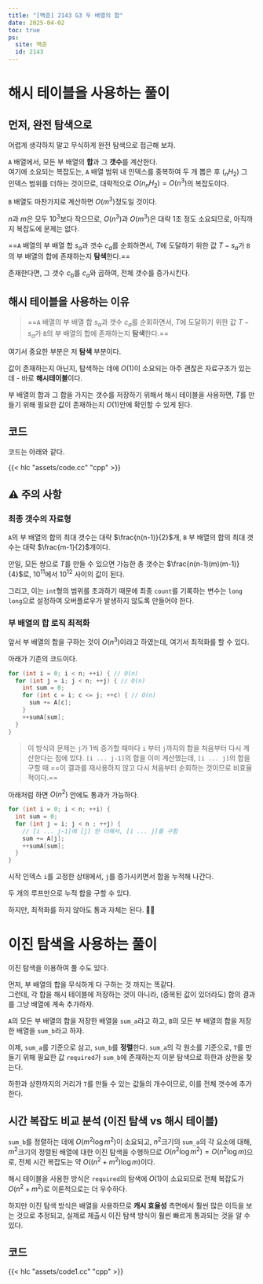```yaml
---
title: "[백준] 2143 G3 두 배열의 합"
date: 2025-04-02
toc: true
ps:
  site: 백준
  id: 2143
---
```


# 해시 테이블을 사용하는 풀이

## 먼저, 완전 탐색으로

어렵게 생각하지 말고 무식하게 완전 탐색으로 접근해 보자.

`A` 배열에서, 모든 부 배열의 **합**과 그 **갯수**를 계산한다.  
여기에 소요되는 복잡도는, `A` 배열 범위 내 인덱스를 중복하여 두 개 뽑은 후 ($_nH_2$) 그 인덱스 범위를 더하는 것이므로, 대략적으로 $O(n_nH_2) = O(n^3)$의 복잡도이다.

`B` 배열도 마찬가지로 계산하면 $O(m^3)$정도일 것이다.

$n$과 $m$은 모두 $10^3$보다 작으므로, $O(n^3)$과 $O(m^3)$은 대략 1초 정도 소요되므로, 아직까지 복잡도에 문제는 없다.

==`A` 배열의 부 배열 합 $s_a$과 갯수 $c_a$를 순회하면서, $T$에 도달하기 위한 값 $T-s_a$가 `B`의 부 배열의 합에 존재하는지 **탐색**한다.==

존재한다면, 그 갯수 $c_b$를 $c_a$와 곱하여, 전체 갯수를 증가시킨다.

## 해시 테이블을 사용하는 이유

> ==`A` 배열의 부 배열 합 $s_a$과 갯수 $c_a$를 순회하면서, $T$에 도달하기 위한 값 $T-s_a$가 `B`의 부 배열의 합에 존재하는지 **탐색**한다.==

여기서 중요한 부분은 저 **탐색** 부분이다.

값이 존재하는지 아닌지, 탐색하는 데에 $O(1)$이 소요되는 아주 괜찮은 자료구조가 있는데 - 바로 **해시테이블**이다.

부 배열의 합과 그 합을 가지는 갯수를 저장하기 위해서 해시 테이블을 사용하면, $T$를 만들기 위해 필요한 값이 존재하는지 $O(1)$안에 확인할 수 있게 된다.

## 코드

코드는 아래와 같다.

{{< hlc "assets/code.cc" "cpp" >}}

## ⚠️ 주의 사항

### 최종 갯수의 자료형

`A`의 부 배열의 합의 최대 갯수는 대략 $\frac{n(n-1)}{2}$개, `B` 부 배열의 합의 최대 갯수는 대략 $\frac{m-1}{2}$개이다.

만일, 모든 쌍으로 $T$를 만들 수 있으면 가능한 총 갯수는 $\frac{n(n-1)(m)(m-1)}{4}$로, $10^{11}$에서 $10^{12}$ 사이의 값이 된다.

그리고, 이는 `int`형의 범위를 초과하기 때문에 최종 `count`를 기록하는 변수는 `long long`으로 설정하여 오버플로우가 발생하지 않도록 만들어야 한다.

### 부 배열의 합 로직 최적화

앞서 부 배열의 합을 구하는 것이 $O(n^3)$이라고 하였는데, 여기서 최적화를 할 수 있다.

아래가 기존의 코드이다.

```cpp
for (int i = 0; i < n; ++i) { // O(n)
  for (int j = i; j < n; ++j) { // O(n)
    int sum = 0;
    for (int c = i; c <= j; ++c) { // O(n)
      sum += A[c];
    }
    ++sumA[sum];
  }
}
```

> 이 방식의 문제는 `j`가 1씩 증가할 때마다 `i` 부터 `j`까지의 합을 처음부터 다시 계산한다는 점에 있다. `[i ... j-1]`의 합을 이미 계산했는데, `[i ... j]`의 합을 구할 때 ==이 결과를 재사용하지 않고 다시 처음부터 순회하는 것이므로 비효율적이다.==

아래처럼 하면 $O(n^2)$ 안에도 통과가 가능하다.

```cpp
for (int i = 0; i < n; ++i) {
  int sum = 0;
  for (int j = i; j < n ; ++j) {
    // [i ... j-1]에 [j] 만 더해서, [i ... j]를 구함
    sum += A[j];
    ++sumA[sum];
  }
}
```

시작 인덱스 `i`를 고정한 상태에서, `j`를 증가시키면서 합을 누적해 나간다.

두 개의 루프만으로 누적 합을 구할 수 있다.

하지만, 최적화를 하지 않아도 통과 자체는 된다. 🤷‍♂️

# 이진 탐색을 사용하는 풀이

이진 탐색을 이용하여 풀 수도 있다.

먼저, 부 배열의 합을 무식하게 다 구하는 것 까지는 똑같다.  
그런데, 각 합을 해시 테이블에 저장하는 것이 아니라, (중복된 값이 있더라도) 합의 결과를 그냥 배열에 계속 추가하자.  

`A`의 모든 부 배열의 합을 저장한 배열을 `sum_a`라고 하고, `B`의 모든 부 배열의 합을 저장한 배열을 `sum_b`라고 하자.

이제, `sum_a`를 기준으로 삼고, `sum_b`를 **정렬**한다.
`sum_a`의 각 원소를 기준으로, `T`를 만들기 위해 필요한 값 `required`가 `sum_b`에 존재하는지 이분 탐색으로 하한과 상한을 찾는다.

하한과 상한까지의 거리가 `T`를 만들 수 있는 값들의 개수이므로, 이를 전체 갯수에 추가한다.

## 시간 복잡도 비교 분석 (이진 탐색 vs 해시 테이블)

`sum_b`를 정렬하는 데에 $O(m^2\log{m^2})$이 소요되고, $n^2$크기의 `sum_a`의 각 요소에 대해, $m^2$크기의 정렬된 배열에 대한 이진 탐색을 수행하므로 $O(n^2\log{m^2}) = O(n^2\log{m})$으로, 전체 시간 복잡도는 약 $O((n^2 + m^2)\log{m})$이다.

해시 테이블을 사용한 방식은 `required`의 탐색에 $O(1)$이 소요되므로 전체 복잡도가 $O(n^2+m^2)$로 이론적으로는 더 우수하다.

하지만 이진 탐색 방식은 배열을 사용하므로 **캐시 효율성** 측면에서 훨씬 많은 이득을 보는 것으로 추정되고, 실제로 제출시 이진 탐색 방식이 훨씬 빠르게 통과되는 것을 알 수 있다.

## 코드

{{< hlc "assets/code1.cc" "cpp" >}}
